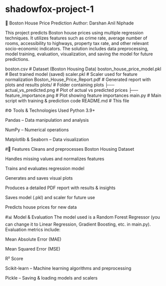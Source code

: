 # shadowfox-project-1
🏡 Boston House Price Prediction
Author: Darshan Anil Niphade

This project predicts Boston house prices using multiple regression techniques. It utilizes features such as crime rate, average number of rooms, accessibility to highways, property tax rate, and other relevant socio-economic indicators. The solution includes data preprocessing, model training, evaluation, visualization, and saving the model for future predictions.

boston.csv                     # Dataset (Boston Housing Data)
boston_house_price_model.pkl   # Best trained model (saved)
scaler.pkl                     # Scaler used for feature normalization
Boston_House_Price_Report.pdf  # Generated report with plots and results
plots/                         # Folder containing plots
├── actual_vs_predicted.png    # Plot of actual vs predicted prices
├── feature_importance.png     # Plot showing feature importances
main.py                        # Main script with training & prediction code
README.md                      # This file


#⚙️ Tools & Technologies Used
Python 3.9+

Pandas – Data manipulation and analysis

NumPy – Numerical operations

Matplotlib & Seaborn – Data visualization


#🚀 Features
Cleans and preprocesses Boston Housing Dataset

Handles missing values and normalizes features

Trains and evaluates regression model

Generates and saves visual plots

Produces a detailed PDF report with results & insights

Saves model (.pkl) and scaler for future use

Predicts house prices for new data

#📊 Model & Evaluation
The model used is a Random Forest Regressor (you can change it to Linear Regression, Gradient Boosting, etc. in main.py).
Evaluation metrics include:

Mean Absolute Error (MAE)

Mean Squared Error (MSE)

R² Score

Scikit-learn – Machine learning algorithms and preprocessing

Pickle – Saving & loading models and scalers
